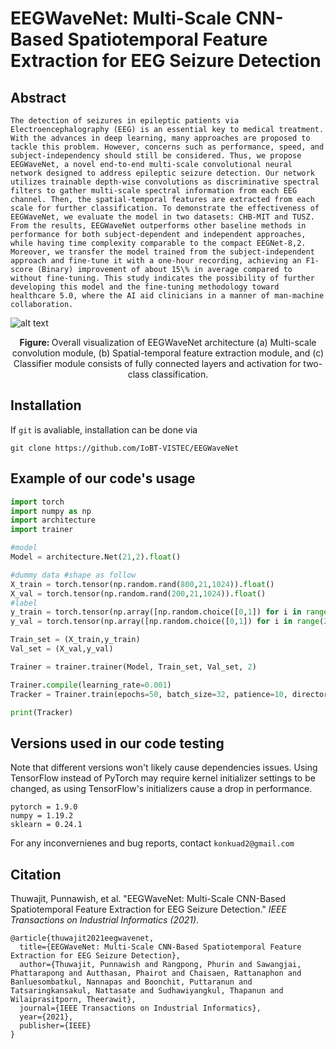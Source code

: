 # EEGWaveNet: Multi-Scale CNN-Based Spatiotemporal Feature Extraction for EEG Seizure Detection

## Abstract
```
The detection of seizures in epileptic patients via Electroencephalography (EEG) is an essential key to medical treatment. With the advances in deep learning, many approaches are proposed to tackle this problem. However, concerns such as performance, speed, and subject-independency should still be considered. Thus, we propose EEGWaveNet, a novel end-to-end multi-scale convolutional neural network designed to address epileptic seizure detection. Our network utilizes trainable depth-wise convolutions as discriminative spectral filters to gather multi-scale spectral information from each EEG channel. Then, the spatial-temporal features are extracted from each scale for further classification. To demonstrate the effectiveness of EEGWaveNet, we evaluate the model in two datasets: CHB-MIT and TUSZ. From the results, EEGWaveNet outperforms other baseline methods in performance for both subject-dependent and independent approaches, while having time complexity comparable to the compact EEGNet-8,2. Moreover, we transfer the model trained from the subject-independent approach and fine-tune it with a one-hour recording, achieving an F1-score (Binary) improvement of about 15\% in average compared to without fine-tuning. This study indicates the possibility of further developing this model and the fine-tuning methodology toward healthcare 5.0, where the AI aid clinicians in a manner of man-machine collaboration.
```

![alt text](eegwavenet.png)
<p align="center"> 
<b>Figure: </b> Overall visualization of EEGWaveNet architecture (a) Multi-scale convolution module, (b) Spatial-temporal feature extraction module, and (c) Classifier module consists of fully connected layers and activation for two-class classification. 
</p>

## Installation
If `git` is avaliable, installation can be done via
```
git clone https://github.com/IoBT-VISTEC/EEGWaveNet
```

## Example of our code's usage
```python
import torch
import numpy as np
import architecture
import trainer

#model
Model = architecture.Net(21,2).float()

#dummy data #shape as follow
X_train = torch.tensor(np.random.rand(800,21,1024)).float()
X_val = torch.tensor(np.random.rand(200,21,1024)).float()
#label
y_train = torch.tensor(np.array([np.random.choice([0,1]) for i in range(800)])).long()
y_val = torch.tensor(np.array([np.random.choice([0,1]) for i in range(200)])).long()

Train_set = (X_train,y_train)
Val_set = (X_val,y_val)

Trainer = trainer.trainer(Model, Train_set, Val_set, 2)

Trainer.compile(learning_rate=0.001)
Tracker = Trainer.train(epochs=50, batch_size=32, patience=10, directory='model.pt')

print(Tracker)
```
## Versions used in our code testing
Note that different versions won't likely cause dependencies issues.
Using TensorFlow instead of PyTorch may require kernel initializer settings to be changed, as using TensorFlow's initializers cause a drop in performance.
```
pytorch = 1.9.0
numpy = 1.19.2
sklearn = 0.24.1
```

For any inconvernienes and bug reports, contact ```konkuad2@gmail.com```

## Citation
Thuwajit, Punnawish, et al. "EEGWaveNet: Multi-Scale CNN-Based Spatiotemporal Feature Extraction for EEG Seizure Detection." *IEEE Transactions on Industrial Informatics (2021)*.
```
@article{thuwajit2021eegwavenet,
  title={EEGWaveNet: Multi-Scale CNN-Based Spatiotemporal Feature Extraction for EEG Seizure Detection},
  author={Thuwajit, Punnawish and Rangpong, Phurin and Sawangjai, Phattarapong and Autthasan, Phairot and Chaisaen, Rattanaphon and Banluesombatkul, Nannapas and Boonchit, Puttaranun and Tatsaringkansakul, Nattasate and Sudhawiyangkul, Thapanun and Wilaiprasitporn, Theerawit},
  journal={IEEE Transactions on Industrial Informatics},
  year={2021},
  publisher={IEEE}
}
```
